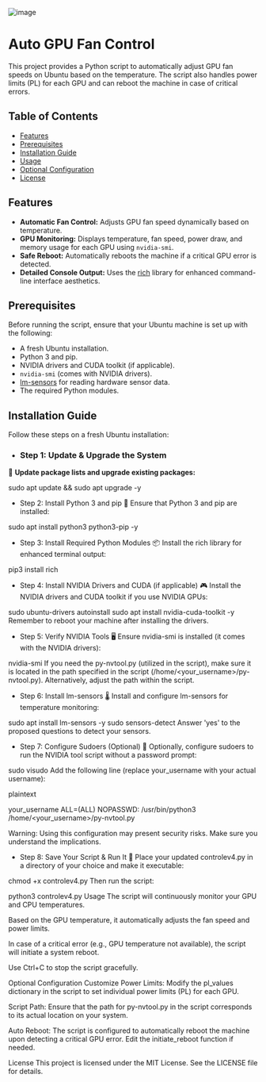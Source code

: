 ![image](https://github.com/user-attachments/assets/ea7e683e-1d5c-4b0e-be86-2b6c3b4e63db)

# Auto GPU Fan Control

This project provides a Python script to automatically adjust GPU fan speeds on Ubuntu based on the temperature. The script also handles power limits (PL) for each GPU and can reboot the machine in case of critical errors.

## Table of Contents

- [Features](#features)
- [Prerequisites](#prerequisites)
- [Installation Guide](#installation-guide)
- [Usage](#usage)
- [Optional Configuration](#optional-configuration)
- [License](#license)

## Features

- **Automatic Fan Control:** Adjusts GPU fan speed dynamically based on temperature.
- **GPU Monitoring:** Displays temperature, fan speed, power draw, and memory usage for each GPU using `nvidia-smi`.
- **Safe Reboot:** Automatically reboots the machine if a critical GPU error is detected.
- **Detailed Console Output:** Uses the [rich](https://github.com/Textualize/rich) library for enhanced command-line interface aesthetics.

## Prerequisites

Before running the script, ensure that your Ubuntu machine is set up with the following:

- A fresh Ubuntu installation.
- Python 3 and pip.
- NVIDIA drivers and CUDA toolkit (if applicable).
- `nvidia-smi` (comes with NVIDIA drivers).
- [lm-sensors](https://en.wikipedia.org/wiki/Lm_sensors) for reading hardware sensor data.
- The required Python modules.

## Installation Guide

Follow these steps on a fresh Ubuntu installation:

- ### Step 1: Update & Upgrade the System  
💾 **Update package lists and upgrade existing packages:**


sudo apt update && sudo apt upgrade -y

- Step 2: Install Python 3 and pip
🐍 Ensure that Python 3 and pip are installed:


sudo apt install python3 python3-pip -y

- Step 3: Install Required Python Modules
📦 Install the rich library for enhanced terminal output:


pip3 install rich

- Step 4: Install NVIDIA Drivers and CUDA (if applicable)
🎮 Install the NVIDIA drivers and CUDA toolkit if you use NVIDIA GPUs:


sudo ubuntu-drivers autoinstall
sudo apt install nvidia-cuda-toolkit -y
Remember to reboot your machine after installing the drivers.

- Step 5: Verify NVIDIA Tools
🖥️ Ensure nvidia-smi is installed (it comes with the NVIDIA drivers):


nvidia-smi
If you need the py-nvtool.py (utilized in the script), make sure it is located in the path specified in the script (/home/<your_username>/py-nvtool.py). Alternatively, adjust the path within the script.

- Step 6: Install lm-sensors
🌡️ Install and configure lm-sensors for temperature monitoring:


sudo apt install lm-sensors -y
sudo sensors-detect
Answer 'yes' to the proposed questions to detect your sensors.

- Step 7: Configure Sudoers (Optional)
🔐 Optionally, configure sudoers to run the NVIDIA tool script without a password prompt:


sudo visudo
Add the following line (replace your_username with your actual username):

plaintext

your_username ALL=(ALL) NOPASSWD: /usr/bin/python3 /home/<your_username>/py-nvtool.py

Warning: Using this configuration may present security risks. Make sure you understand the implications.

- Step 8: Save Your Script & Run It
📁 Place your updated controlev4.py in a directory of your choice and make it executable:


chmod +x controlev4.py
Then run the script:


python3 controlev4.py
Usage
The script will continuously monitor your GPU and CPU temperatures.

Based on the GPU temperature, it automatically adjusts the fan speed and power limits.

In case of a critical error (e.g., GPU temperature not available), the script will initiate a system reboot.

Use Ctrl+C to stop the script gracefully.

Optional Configuration
Customize Power Limits: Modify the pl_values dictionary in the script to set individual power limits (PL) for each GPU.

Script Path: Ensure that the path for py-nvtool.py in the script corresponds to its actual location on your system.

Auto Reboot: The script is configured to automatically reboot the machine upon detecting a critical GPU error. Edit the initiate_reboot function if needed.

License
This project is licensed under the MIT License. See the LICENSE file for details.

